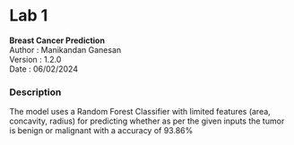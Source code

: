 # Lab 1

**Breast Cancer Prediction**  
Author : Manikandan Ganesan  
Version : 1.2.0  
Date : 06/02/2024  

### Description

The model uses a Random Forest Classifier with limited features (area, concavity, radius) for predicting whether as per the given inputs the tumor is benign or malignant with a accuracy of 93.86%
